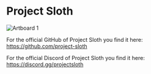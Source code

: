 # Project Sloth 
![Artboard 1](https://user-images.githubusercontent.com/82112471/169717035-f56d9e5c-9e60-4296-aa57-fe61b1822d09.png)

For the official GitHub of Project Sloth you find it here: https://github.com/project-sloth

For the official Discord of Project Sloth you find it here: https://discord.gg/projectsloth
